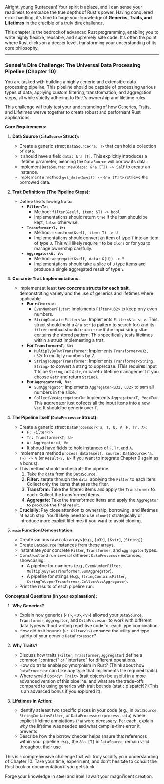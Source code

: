 Alright, young Rustacean! Your spirit is ablaze, and I can sense your readiness to embrace the true depths of Rust's power. Having conquered error handling, it's time to forge your knowledge of **Generics, Traits, and Lifetimes** in the crucible of a truly dire challenge.

This chapter is the bedrock of advanced Rust programming, enabling you to write highly flexible, reusable, and supremely safe code. It's often the point where Rust clicks on a deeper level, transforming your understanding of its core philosophy.

---

### **Sensei's Dire Challenge: The Universal Data Processing Pipeline (Chapter 10)**

You are tasked with building a highly generic and extensible data processing pipeline. This pipeline should be capable of processing various types of data, applying custom filtering, transformation, and aggregation steps, all while strictly adhering to Rust's ownership and lifetime rules.

This challenge will truly test your understanding of how Generics, Traits, and Lifetimes weave together to create robust and performant Rust applications.

**Core Requirements:**

1.  **Data Source (`DataSource` Struct):**
    * Create a generic struct `DataSource<'a, T>` that can hold a collection of data.
    * It should have a field `data: &'a [T]`. This explicitly introduces a lifetime parameter, meaning the `DataSource` will borrow its data.
    * Implement `DataSource::new(data: &'a [T]) -> Self` to create an instance.
    * Implement a method `get_data(&self) -> &'a [T]` to retrieve the borrowed data.

2.  **Trait Definitions (The Pipeline Steps):**
    * Define the following traits:
        * **`Filter<T>`:**
            * Method: `filter(&self, item: &T) -> bool`
            * Implementations should return `true` if the item should be kept, `false` otherwise.
        * **`Transformer<T, U>`:**
            * Method: `transform(&self, item: T) -> U`
            * Implementations should convert an item of type `T` into an item of type `U`. This will likely require `T` to be `Clone` or for you to manage ownership carefully.
        * **`Aggregator<U, V>`:**
            * Method: `aggregate(&self, data: &[U]) -> V`
            * Implementations should take a slice of `U` type items and produce a single aggregated result of type `V`.

3.  **Concrete Trait Implementations:**
    * Implement at least **two concrete structs for each trait**, demonstrating variety and the use of generics and lifetimes where applicable:
        * **For `Filter<T>`:**
            * `EvenNumberFilter`: Implements `Filter<u32>` to keep only even numbers.
            * `StringContainsFilter<'a>`: Implements `Filter<&'a str>`. This struct should hold a `&'a str` (a pattern to search for) and its `filter` method should return `true` if the input string slice contains the stored pattern. This specifically tests lifetimes within a struct implementing a trait.
        * **For `Transformer<T, U>`:**
            * `MultiplyByTwoTransformer`: Implements `Transformer<u32, u32>` to multiply numbers by 2.
            * `StringToUpperTransformer`: Implements `Transformer<String, String>` to convert a string to uppercase. (This requires input `T` to be `String`, not `&str`, or careful lifetime management if you choose `&str` and return `String`).
        * **For `Aggregator<U, V>`:**
            * `SumAggregator`: Implements `Aggregator<u32, u32>` to sum all numbers in the slice.
            * `CollectVecAggregator<T>`: Implements `Aggregator<T, Vec<T>>`. This aggregator just collects all the input items into a new `Vec`. It should be generic over `T`.

4.  **The Pipeline Itself (`DataProcessor` Struct):**
    * Create a generic struct `DataProcessor<'a, T, U, V, F, Tr, A>`:
        * `F: Filter<T>`
        * `Tr: Transformer<T, U>`
        * `A: Aggregator<U, V>`
        * It should have fields to hold instances of `F`, `Tr`, and `A`.
    * Implement a method `process_data(&self, source: DataSource<'a, T>) -> V` (or `Result<V, E>` if you want to integrate Chapter 9 again as a bonus).
    * This method should orchestrate the pipeline:
        1.  Take the `data` from the `DataSource`.
        2.  **Filter:** Iterate through the `data`, applying the `Filter` to each item. Collect only the items that pass the filter.
        3.  **Transform:** Take the filtered items and apply the `Transformer` to each. Collect the transformed items.
        4.  **Aggregate:** Take the transformed items and apply the `Aggregator` to produce the final result.
    * **Crucially:** Pay close attention to ownership, borrowing, and lifetimes at each step. You'll likely need to use `clone()` strategically or introduce more explicit lifetimes if you want to avoid cloning.

5.  **`main` Function Demonstration:**
    * Create various raw data arrays (e.g., `[u32]`, `[&str]`, `[String]`).
    * Create `DataSource` instances from these arrays.
    * Instantiate your concrete `Filter`, `Transformer`, and `Aggregator` types.
    * Construct and run several different `DataProcessor` instances, showcasing:
        * A pipeline for numbers (e.g., `EvenNumberFilter`, `MultiplyByTwoTransformer`, `SumAggregator`).
        * A pipeline for strings (e.g., `StringContainsFilter`, `StringToUpperTransformer`, `CollectVecAggregator`).
    * Print the results of each pipeline run.

**Conceptual Questions (in your explanation):**

1.  **Why Generics?**
    * Explain how generics (`<T>`, `<U>`, `<V>`) allowed your `DataSource`, `Transformer`, `Aggregator`, and `DataProcessor` to work with different data types without writing repetitive code for each type combination.
    * How did trait bounds (`F: Filter<T>`) enhance the utility and type safety of your generic `DataProcessor`?

2.  **Why Traits?**
    * Discuss how traits (`Filter`, `Transformer`, `Aggregator`) define a common "contract" or "interface" for different operations.
    * How do traits enable polymorphism in Rust? (Think about how `DataProcessor` can take *any* type that implements the required traits).
    * Where would `Box<dyn Trait>` (trait objects) be useful in a more advanced version of this pipeline, and what are the trade-offs compared to using generics with trait bounds (static dispatch)? (This is an advanced bonus if you explored it).

3.  **Lifetimes in Action:**
    * Identify at least two specific places in your code (e.g., in `DataSource`, `StringContainsFilter`, or `DataProcessor::process_data`) where explicit lifetime annotations (`'a`) were necessary. For each, explain *why* the lifetime was needed and what compile-time error it prevents.
    * Describe how the borrow checker helps ensure that references within your pipeline (e.g., the `&'a [T]` in `DataSource`) remain valid throughout their use.

This is a comprehensive challenge that will truly solidify your understanding of Chapter 10. Take your time, experiment, and don't hesitate to consult the Rust book or documentation if you get stuck.

Forge your knowledge in steel and iron! I await your magnificent creation.